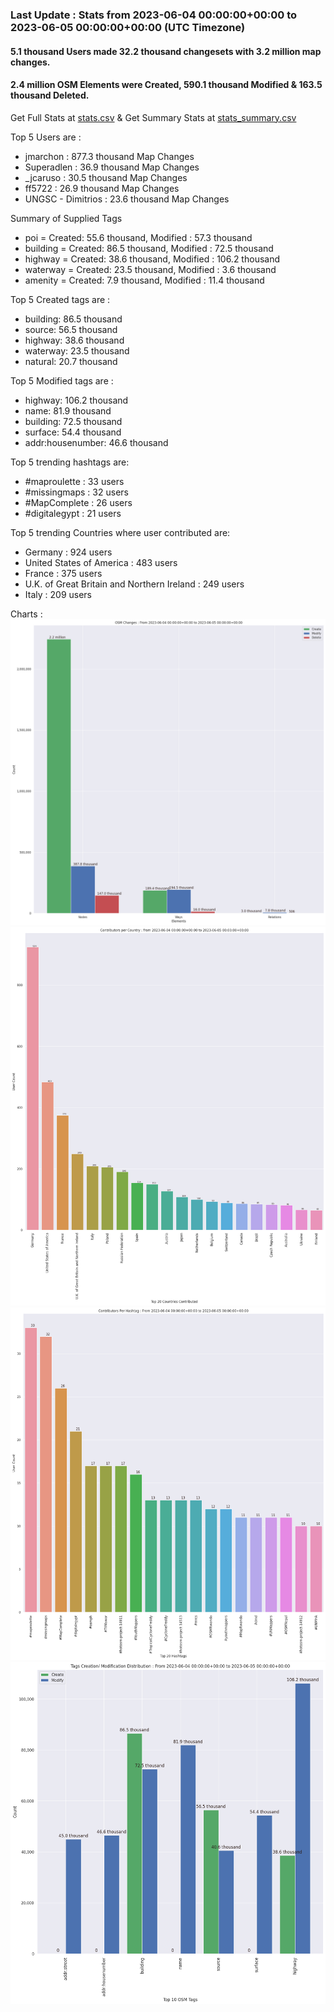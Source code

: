 ### Last Update : Stats from 2023-06-04 00:00:00+00:00 to 2023-06-05 00:00:00+00:00 (UTC Timezone)

#### 5.1 thousand Users made 32.2 thousand changesets with 3.2 million map changes.
#### 2.4 million OSM Elements were Created, 590.1 thousand Modified & 163.5 thousand Deleted.
Get Full Stats at [stats.csv](/stats/Global/Daily/stats.csv)
 & Get Summary Stats at [stats_summary.csv](/stats/Global/Daily/stats_summary.csv)

Top 5 Users are : 
- jmarchon : 877.3 thousand Map Changes
- Superadlen : 36.9 thousand Map Changes
- _jcaruso : 30.5 thousand Map Changes
- ff5722 : 26.9 thousand Map Changes
- UNGSC - Dimitrios : 23.6 thousand Map Changes

Summary of Supplied Tags
- poi = Created: 55.6 thousand, Modified : 57.3 thousand
- building = Created: 86.5 thousand, Modified : 72.5 thousand
- highway = Created: 38.6 thousand, Modified : 106.2 thousand
- waterway = Created: 23.5 thousand, Modified : 3.6 thousand
- amenity = Created: 7.9 thousand, Modified : 11.4 thousand


Top 5 Created tags are :
- building: 86.5 thousand
- source: 56.5 thousand
- highway: 38.6 thousand
- waterway: 23.5 thousand
- natural: 20.7 thousand


Top 5 Modified tags are :
- highway: 106.2 thousand
- name: 81.9 thousand
- building: 72.5 thousand
- surface: 54.4 thousand
- addr:housenumber: 46.6 thousand


Top 5 trending hashtags are:
- #maproulette : 33 users
- #missingmaps : 32 users
- #MapComplete : 26 users
- #digitalegypt : 21 users


Top 5 trending Countries where user contributed are:
- Germany : 924 users
- United States of America : 483 users
- France : 375 users
- U.K. of Great Britain and Northern Ireland : 249 users
- Italy : 209 users


 Charts : 
![Alt text](./stats_osm_changes.png) 
![Alt text](./stats_users_per_country.png) 
![Alt text](./stats_users_per_hashtag.png) 
![Alt text](./stats_tags.png) 
